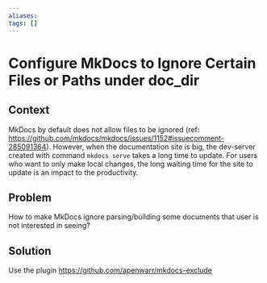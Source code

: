 ```yaml
---
aliases: 
tags: []
---
```


# Configure MkDocs to Ignore Certain Files or Paths under doc_dir

## Context

MkDocs by default does not allow files to be ignored (ref: https://github.com/mkdocs/mkdocs/issues/1152#issuecomment-285091364). However, when the documentation site is big, the dev-server created with command `mkdocs serve` takes a long time to update. For users who want to only make local changes, the long waiting time for the site to update is an impact to the productivity.

## Problem

How to make MkDocs ignore parsing/building some documents that user is not interested in seeing?

## Solution 

Use the plugin https://github.com/apenwarr/mkdocs-exclude